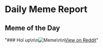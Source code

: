 # Daily Meme Report

## Meme of the Day
"### Hol up\n\n![Meme](https://i.redd.it/mlqbv26h5ond1.png)\n\n[View on Reddit](https://redd.it/1fcbawr)"
